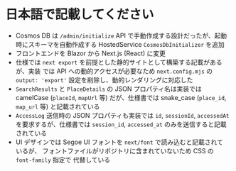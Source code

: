 # 日本語で記載してください

- Cosmos DB は `/admin/initialize` API で手動作成する設計だったが、起動時にスキーマを自動作成する HostedService `CosmosDbInitializer` を追加
- フロントエンドを Blazor から Next.js (React) に変更
- 仕様では `next export` を前提とした静的サイトとして構築する記載があるが、実装
  では API への動的アクセスが必要なため `next.config.mjs` の `output: 'export'`
  設定を削除し、動的レンダリングに対応した
- `SearchResults` と `PlaceDetails` の JSON プロパティ名は実装では camelCase
  (`placeId`, `mapUrl` 等) だが、仕様書では snake_case (`place_id`, `map_url` 等)
  と記載されている
- `AccessLog` 送信時の JSON プロパティも実装では `id`, `sessionId`, `accessedAt`
  を要求するが、仕様書では `session_id`, `accessed_at` のみを送信すると記載
  されている
- UI デザインでは Segoe UI フォントを `next/font` で読み込むと記載されているが、
  フォントファイルがリポジトリに含まれていないため CSS の `font-family` 指定で
  代替している
